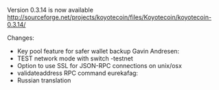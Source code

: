 Version 0.3.14 is now available
http://sourceforge.net/projects/koyotecoin/files/Koyotecoin/koyotecoin-0.3.14/

Changes:
* Key pool feature for safer wallet backup
Gavin Andresen:
* TEST network mode with switch -testnet
* Option to use SSL for JSON-RPC connections on unix/osx
* validateaddress RPC command
eurekafag:
* Russian translation
